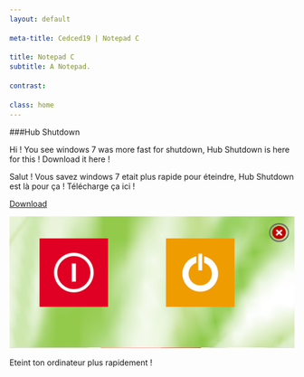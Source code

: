 ```yaml
---
layout: default

meta-title: Cedced19 | Notepad C 

title: Notepad C
subtitle: A Notepad.

contrast:

class: home
---
```

###Hub Shutdown

Hi ! You see windows 7 was more fast for shutdown, Hub Shutdown is here for this !
Download it here !

Salut ! Vous savez windows 7 etait plus rapide pour éteindre, Hub Shutdown est là pour ça !
Télécharge ça ici !


[Download](https://raw.githubusercontent.com/cedced19/Hub-Shutdown/master/setup/Hub%20Shutdown.exe)


![](demo.png)

Eteint ton ordinateur plus rapidement !

